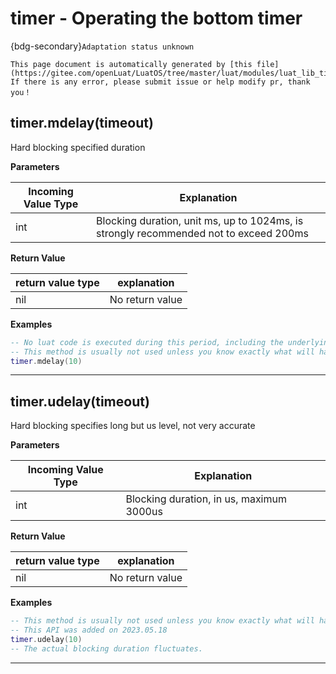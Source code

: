 # timer - Operating the bottom timer

{bdg-secondary}`Adaptation status unknown`

```{note}
This page document is automatically generated by [this file](https://gitee.com/openLuat/LuatOS/tree/master/luat/modules/luat_lib_timer.c). If there is any error, please submit issue or help modify pr, thank you！
```


## timer.mdelay(timeout)



Hard blocking specified duration

**Parameters**

|Incoming Value Type | Explanation|
|-|-|
|int|Blocking duration, unit ms, up to 1024ms, is strongly recommended not to exceed 200ms|

**Return Value**

|return value type | explanation|
|-|-|
|nil|No return value|

**Examples**

```lua
-- No luat code is executed during this period, including the underlying message handling mechanism.
-- This method is usually not used unless you know exactly what will happen.
timer.mdelay(10)

```

---

## timer.udelay(timeout)



Hard blocking specifies long but us level, not very accurate

**Parameters**

|Incoming Value Type | Explanation|
|-|-|
|int|Blocking duration, in us, maximum 3000us|

**Return Value**

|return value type | explanation|
|-|-|
|nil|No return value|

**Examples**

```lua
-- This method is usually not used unless you know exactly what will happen.
-- This API was added on 2023.05.18
timer.udelay(10)
-- The actual blocking duration fluctuates.

```

---

